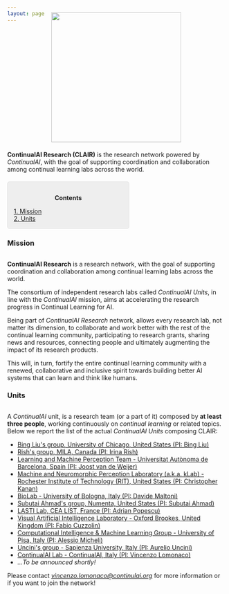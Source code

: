 ```yaml
---
layout: page
---
```


<div style="text-align:center; margin-bottom:20px; margin-top:-40px"><img style="width:300px" src ='/{{ site.baseurl }}images/continualai_research_logo.png'/></div>

**ContinualAI Research (CLAIR)** is the research network powered by *ContinualAI*, with the goal of supporting coordination and collaboration among continual learning labs across the world.

<div style="background: rgba(0,0,0,0.06) none repeat scroll 0% 0%; border: 1px solid rgb(222, 222, 222); padding: 1em; border-radius: 5px; margin-top:20px; max-width: 50%">
	<p style="text-align: center;"><strong>Contents</strong></p>
	<p style="text-align: left; margin-bottom: 0px;">
		<a href="#mission">1. Mission</a><br>
		<a href="#units">2. Units</a>
	</p>
</div>

<a name="mission"></a>
<h3 id="mission" style="margin-bottom:30px">Mission</h3>

**ContinualAI Research** is a research network, with the goal of supporting coordination and collaboration among continual learning labs across the world. 

The consortium of independent research labs called *ContinualAI Units*, in line with the *ContinualAI* mission, aims at accelerating the research progress in Continual Learning for AI.

Being part of *ContinualAI Research* network, allows every research lab, not matter its dimension, to collaborate and work better with the rest of the continual learning community, participating to research grants, sharing news and resources, connecting people and ultimately augmenting the impact of its research products.

This will, in turn, fortify the entire continual learning community with a renewed, collaborative and inclusive spirit towards building better AI systems that can learn and think like humans. 


<a name="units"></a>
<h3 id="units" style="margin-bottom:30px">Units</h3>

A *ContinualAI* unit, is a research team (or a part of it) composed by **at least three people**, working continuously on *continual learning* or related topics. Below we report the list of the actual *ContinualAI Units* composing CLAIR:

- <a href="https://sites.google.com/site/irinarish/" target="_blank">Bing Liu's group, University of Chicago, United States (PI: Bing Liu)</a>
- <a href="https://sites.google.com/site/irinarish/" target="_blank">Rish's group, MILA, Canada (PI: Irina Rish)</a>
- <a href="http://www.cvc.uab.es/lamp/" target="_blank">Learning and Machine Perception Team - Universitat Autònoma de Barcelona, Spain (PI: Joost van de Weijer)</a>
- <a href="http://klab.cis.rit.edu/" target="_blank">Machine and Neuromorphic Perception Laboratory (a.k.a. kLab) - Rochester Institute of Technology (RIT), United States (PI: Christopher Kanan)</a>
- <a href="http://biolab.csr.unibo.it/home.asp" target="_blank">BioLab - University of Bologna, Italy (PI: Davide Maltoni)</a>
- <a href="https://numenta.com/" target="_blank">Subutai Ahmad's group, Numenta, United States (PI: Subutai Ahmad)</a>
- <a href="https://kalisteo.cea.fr/index.php/textual-and-visual-semantic/" target="_blank">LASTI Lab, CEA LIST, France (PI: Adrian Popescu)</a>
- <a href="https://cms.brookes.ac.uk/staff/FabioCuzzolin" target="_blank">Visual Artificial Intelligence Laboratory - Oxford Brookes, United Kingdom (PI: Fabio Cuzzolin)</a>
- <a href="http://groups.di.unipi.it/groups/ciml/" target="_blank">Computational Intelligence & Machine Learning Group - University of Pisa, Italy (PI: Alessio Micheli)</a>
- <a href="http://www.uncini.com/" target="_blank">Uncini's group - Sapienza University, Italy (PI: Aurelio Uncini)</a>
- <a href="https://www.continualai.org/lab" target="_blank">ContinualAI Lab - ContinualAI, Italy (PI: Vincenzo Lomonaco)</a>
- <em>...To be announced shortly!</em>

Please contact *vincenzo.lomonaco@continulai.org* for more information or if you want to join the network!